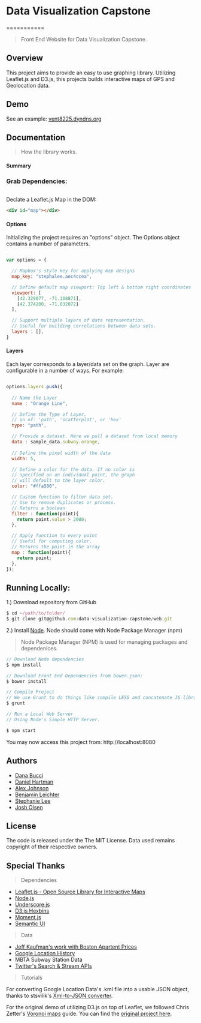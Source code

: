 # Data Visualization Capstone

===========

> Front End Website for Data Visualization Capstone.


Overview
---

This project aims to provide an easy to use graphing library. Utilizing Leaflet.js and D3.js, this projects builds interactive maps of GPS and Geolocation data.

Demo
---
See an example: [vent8225.dyndns.org](http://vent8225.dyndns.org)

Documentation
---

> How the library works.

#### Summary

### Grab Dependencies:

```javascript

```

Declate a Leaflet.js Map in the DOM:

```html
<div id="map"></div>
```

#### Options

Initializing the project requires an "options" object. The Options object contains a number of parameters.

```javascript

var options = {

  // Mapbox's style key for applying map designs
  map_key: "stephalee.aec4ccea",

  // Define default map viewport: Top left & bottom right coordinates
  viewport: [
    [42.329077, -71.108871],
    [42.374200, -71.032072]
  ],

  // Support multiple layers of data representation.
  // Useful for building correlations between data sets.
  layers : [],
}

```

#### Layers

Each layer corresponds to a layer/data set on the graph. Layer are configurable in a number of ways. For example:

```javascript

options.layers.push({
  
  // Name the Layer
  name : "Orange Line",

  // Define the Type of Layer.
  // on of: 'path', 'scatterplot', or 'hex'
  type: "path",

  // Provide a dataset. Here we pull a dataset from local memory
  data : sample_data.subway.orange,
  
  // Define the pixel width of the data
  width: 5,

  // Define a color for the data. If no color is
  // specified on an individual point, the graph
  // will default to the layer color.
  color: "#ffa500",

  // Custom function to filter data set.
  // Use to remove duplicates or process.
  // Returns a boolean
  filter : function(point){
    return point.value > 2000;
  },

  // Apply function to every point
  // Useful for computing color.
  // Returns the point in the array
  map : function(point){
    return point;
  },
});

```

Running Locally:
----

1.) Download repository from GitHub

```javascript
$ cd ~/path/to/folder/
$ git clone git@github.com:data-visualization-capstone/web.git
```

2.) Install [Node](http://nodejs.org/download/). Node should come with Node Package Manager (npm)

> Node Package Manager (NPM) is used for managing packages and dependenices.


```javascript
// Download Node dependencies
$ npm install

// Download Front End Dependencies from bower.json:
$ bower install

// Compile Project
// We use Grunt to do things like compile LESS and concatenate JS libraries. Run `grunt` or `grunt watch` to run the default task which will build the app every time source files are saved. This is configured in `Gruntfile.js`
$ grunt

// Run a Local Web Server
// Using Node's Simple HTTP Server.

$ npm start
```

You may now access this project from: http://localhost:8080

Authors
---
- [Dana Bucci]()
- [Daniel Hartman]()
- [Alex Johnson]()
- [Benjamin Leichter]()
- [Stephanie Lee]()
- [Josh Olsen]()

License
---

The code is released under the The MIT License. Data used remains copyright of their respective owners.

Special Thanks
---

> Dependencies

- [Leaflet.js - Open Source Library for Interactive Maps](leafletjs.com)
- [Node.js](http://nodejs.org/)
- [Underscore.js](http://underscorejs.org/)
- [D3.js Hexbins](https://github.com/d3/d3-plugins/tree/master/hexbin)
- [Moment.js](http://momentjs.com/)
- [Semantic UI](http://semantic-ui.com/)

> Data

- [Jeff Kaufman's work with Boston Apartent Prices](https://github.com/jeffkaufman/apartment_prices/)
- [Google Location History](https://maps.google.com/locationhistory/b/0)
- MBTA Subway Station Data
- [Twitter's Search & Stream APIs](https://dev.twitter.com/overview/documentation)

> Tutorials

For converting Google Location Data's .kml file into a usable JSON object, thanks to stsvilik's [Xml-to-JSON converter](https://github.com/stsvilik/Xml-to-JSON).

For the original demo of utilizing D3.js on top of Leaflet, we followed Chris Zetter's [Voronoi maps](http://chriszetter.com/blog/2014/06/14/visualising-supermarkets-with-a-voronoi-diagram/) guide. You can find the [original project here](https://github.com/zetter/voronoi-maps).